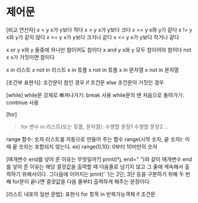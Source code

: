 # 제어문
[비교 연산자]
    x < y	x가 y보다 작다
    x > y	x가 y보다 크다
    x == y	x와 y가 같다
    x != y	x와 y가 같지 않다
    x >= y	x가 y보다 크거나 같다
    x <= y	x가 y보다 작거나 같다

x or y	x와 y 둘중에 하나만 참이어도 참이다
x and y	x와 y 모두 참이어야 참이다
not x	x가 거짓이면 참이다

x in 리스트	x not in 리스트
x in 튜플	x not in 튜플
x in 문자열	x not in 문자열

[조건부 표현식]: 조건문이 참인 경우 if 조건문 else 조건문이 거짓인 경우

[while]
while문 강제로 빠져나가기: break 사용
while문의 맨 처음으로 돌아가기: continue 사용

[for]
> for 변수 in 리스트(또는 튜플, 문자열):
    수행할 문장1
    수행할 문장2
    ...

range 함수: 숫자 리스트를 자동으로 만들어 주는 함수
range(시작 숫자, 끝 숫자): 이때 끝 숫자는 포함되지 않는다. 
    ex) range(0,10): 0부터 10미만의 숫자    

[매개변수 end를 넣어 준 이유는 무엇일까?]
    print(i*j, end=" ")와 같이 매개변수 end를 넣어 준 이유는 해당 결괏값을 출력할 때 다음줄로 넘기지 않고 그 줄에 계속해서 출력하기 위해서이다. 
    그다음에 이어지는 print(' ')는 2단, 3단 등을 구분하기 위해 두 번째 for문이 끝나면 결괏값을 다음 줄부터 출력하게 해주는 문장이다.

[리스트 내포의 일반 문법]: 표현식 for 항목 in 반복가능객체 if 조건문